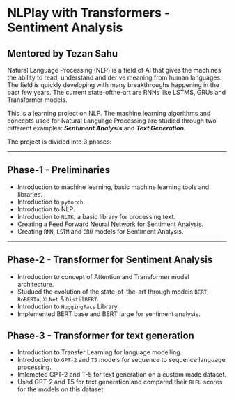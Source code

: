 # NLPlay with Transformers - Sentiment Analysis
## Mentored by Tezan Sahu
Natural Language Processing (NLP) is a field of AI that gives the machines the ability to read, understand and derive meaning from human languages. The field is quickly developing with many breakthroughs happening in the past few years. The current state-ofthe-art are RNNs like LSTMS, GRUs and Transformer models. 

<!-- The first phase of the project was to use Natural Language Processing for Sentiment Analysis. This required the knowledge of basic Machine Learning, which was covered in the first week. First we used a simple Feed Forward Neural Network using Bag of Words Vectorizaion to achieve this. Though this is not the most efficient method for sequential data processing, we we layed out here the basis for the preprocessing of our dataset and our evaluation metrics which we will be used to compare the performance of all the models implemented.  -->
This is a learning project on NLP.  The machine learning algorithms and concepts used for Natural Language Processing are studied through two different examples: **_Sentiment Analysis_** and **_Text Generation_**.

The project is divided into 3 phases:
<hr>

##  Phase-1 - Preliminaries
- Introduction to machine learning, basic machine learning tools and libraries.
- Introduction to `pytorch`.
- Introduction to NLP.
- Introduction to `NLTK`, a basic library for processing text.
- Creating a Feed Forward Neural Network for Sentiment Analysis.
- Creating `RNN`, `LSTM` and `GRU` models for Sentiment Analysis.
<hr>

## Phase-2 - Transformer for Sentiment Analysis
- Introduction to concept of Attention and Transformer model architecture.
- Studued the evolution of the state-of-the-art through models `BERT`, `RoBERTa`, `XLNet` & `DistilBERT`.
- Introduction to `HuggingFace` Library
- Implemented BERT base and BERT large for sentiment analysis.

## Phase-3 - Transformer for text generation
- Introduction to Transfer Learning for language modelling.
- Introduction to `GPT-2` and `T5` models for sequence to sequence language processing. 
- Imlemeted GPT-2 and T-5 for text generation on a custom made dataset.
- Used GPT-2 and T5 for text generation and compared their `BLEU` scores for the models on this dataset.



<!-- ### Neural network for classifying positive and negative reviews trained on an IMDB Dataset consisting of 50,0000 reviews
- Removed noise(stop words, html tags) from raw data and preprocessed using nltk
- Divided data file into 70% training data and 30% data for testing 
- Used bag of words vectorization
- Implemented a feed forward neural network consisting of 2 hidden layers of 500 neurons each.
- Used ReLU as activation function, cross entropy for loss function and Stochastic Gradient Descent with various batch sizes and learning rates
- Achieved a maximum accuracy of 87.68 % -->
